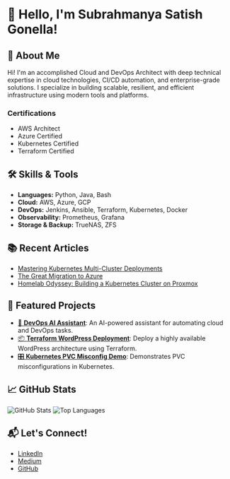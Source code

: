 # 👋 Hello, I'm Subrahmanya Satish Gonella!

## 🚀 About Me
Hi! I'm an accomplished Cloud and DevOps Architect with deep technical expertise in cloud technologies, CI/CD automation, and enterprise-grade solutions. I specialize in building scalable, resilient, and efficient infrastructure using modern tools and platforms.

### **Certifications**
- AWS Architect
- Azure Certified
- Kubernetes Certified
- Terraform Certified

## 🛠 Skills & Tools
- **Languages:** Python, Java, Bash
- **Cloud:** AWS, Azure, GCP
- **DevOps:** Jenkins, Ansible, Terraform, Kubernetes, Docker
- **Observability:** Prometheus, Grafana
- **Storage & Backup:** TrueNAS, ZFS

## 📚 Recent Articles
- [Mastering Kubernetes Multi-Cluster Deployments](https://medium.com/@ssatish.gonella/mastering-multi-cluster-kubernetes)
- [The Great Migration to Azure](https://medium.com/the-great-migration-series-a-journey-to-azure)
- [Homelab Odyssey: Building a Kubernetes Cluster on Proxmox](https://medium.com/homelab-odyssey/homelab-odyssey-building-a-kubernetes-cluster-on-proxmox-424b1501d270)

## 🌟 Featured Projects
- [🚀 **DevOps AI Assistant**](https://github.com/satishgonella2024/devops-ai-assistant): An AI-powered assistant for automating cloud and DevOps tasks.
- [📦 **Terraform WordPress Deployment**](https://github.com/satishgonella2024/terra-wordpress): Deploy a highly available WordPress architecture using Terraform.
- [🎛️ **Kubernetes PVC Misconfig Demo**](https://github.com/satishgonella2024/k8s-pvc-misconfig-demo): Demonstrates PVC misconfigurations in Kubernetes.

## 📈 GitHub Stats
![GitHub Stats](https://github-readme-stats.vercel.app/api?username=satishgonella2024&show_icons=true&theme=radical)
![Top Languages](https://github-readme-stats.vercel.app/api/top-langs/?username=satishgonella2024&layout=compact&theme=radical)

## 📬 Let's Connect!
- [LinkedIn](https://linkedin.com/in/satishgonella)
- [Medium](https://medium.com/@ssatish.gonella)
- [GitHub](https://github.com/satishgonella2024)
